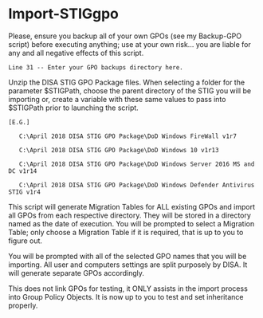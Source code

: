# Import-STIGgpo
Please, ensure you backup all of your own GPOs (see my Backup-GPO script) before executing anything; use at your own risk... you are liable for any and all negative effects of this script.

    Line 31 -- Enter your GPO backups directory here.

Unzip the DISA STIG GPO Package files. When selecting a folder for the parameter $STIGPath, choose the parent directory of the STIG you will be importing or, create a variable with these same values to pass into $STIGPath prior to launching the script.

    [E.G.] 

       C:\April 2018 DISA STIG GPO Package\DoD Windows FireWall v1r7

       C:\April 2018 DISA STIG GPO Package\DoD Windows 10 v1r13
       
       C:\April 2018 DISA STIG GPO Package\DoD Windows Server 2016 MS and DC v1r14
       
       C:\April 2018 DISA STIG GPO Package\DoD Windows Defender Antivirus STIG v1r4
       

This script will generate Migration Tables for ALL existing GPOs and import all GPOs from each respective directory. They will be stored in a directory named as the date of execution. You will be prompted to select a Migration Table; only choose a Migration Table if it is required, that is up to you to figure out. 

You will be prompted with all of the selected GPO names that you will be importing. All user and computers settings are split purposely by DISA. It will generate separate GPOs accordingly. 

This does not link GPOs for testing, it ONLY assists in the import process into Group Policy Objects. It is now up to you to test and set inheritance properly.
